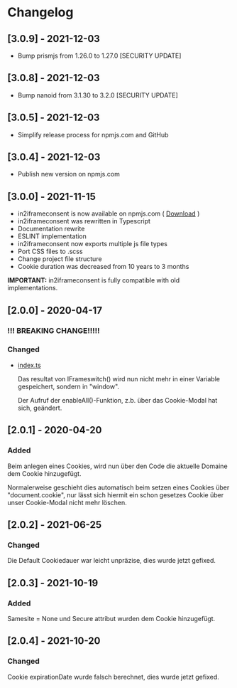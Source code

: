 # Changelog
## [3.0.9] - 2021-12-03
* Bump prismjs from 1.26.0 to 1.27.0 [SECURITY UPDATE]

## [3.0.8] - 2021-12-03
* Bump nanoid from 3.1.30 to 3.2.0 [SECURITY UPDATE]

## [3.0.5] - 2021-12-03
* Simplify release process for npmjs.com and GitHub

## [3.0.4] - 2021-12-03
* Publish new version on npmjs.com

## [3.0.0] - 2021-11-15
* in2iframeconsent is now available on npmjs.com ( [Download](("https://www.npmjs.com/package/in2iframeconsent")) )
* in2iframeconsent was rewritten in Typescript
* Documentation rewrite
* ESLINT implementation
* in2iframeconsent now exports multiple js file types
* Port CSS files to .scss
* Change project file structure
* Cookie duration was decreased from 10 years to 3 months

**IMPORTANT:** in2iframeconsent is fully compatible with old implementations.

## [2.0.0] - 2020-04-17

### !!! BREAKING CHANGE!!!!!

### Changed

- [index.ts](src/index.ts)

  Das resultat von IFrameswitch() wird nun nicht mehr in einer Variable gespeichert, sondern in "window".

  Der Aufruf der enableAll()-Funktion, z.b. über das Cookie-Modal hat sich, geändert.

## [2.0.1] - 2020-04-20

### Added

Beim anlegen eines Cookies, wird nun über den Code die aktuelle Domaine dem Cookie hinzugefügt.

Normalerweise geschieht dies automatisch beim setzen eines Cookies über "document.cookie", nur lässt sich hiermit ein schon gesetzes Cookie über unser Cookie-Modal nicht mehr löschen.

## [2.0.2] - 2021-06-25

### Changed
Die Default Cookiedauer war leicht unpräzise, dies wurde jetzt gefixed.

## [2.0.3] - 2021-10-19

### Added

Samesite = None und Secure attribut wurden dem Cookie hinzugefügt.

## [2.0.4] - 2021-10-20

### Changed

Cookie expirationDate wurde falsch berechnet, dies wurde jetzt gefixed.  
